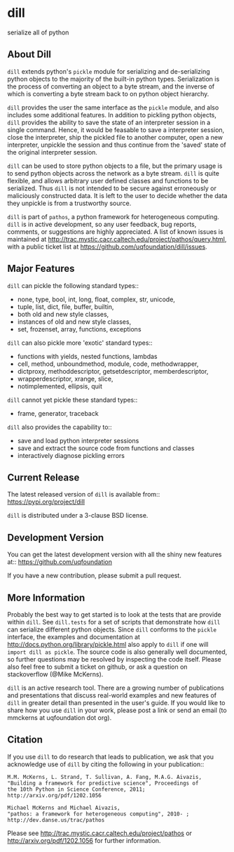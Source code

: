 dill
====
serialize all of python

About Dill
----------
`dill` extends python's `pickle` module for serializing and de-serializing
python objects to the majority of the built-in python types. Serialization
is the process of converting an object to a byte stream, and the inverse
of which is converting a byte stream back to on python object hierarchy.

`dill` provides the user the same interface as the `pickle` module, and
also includes some additional features. In addition to pickling python
objects, `dill` provides the ability to save the state of an interpreter
session in a single command.  Hence, it would be feasable to save a
interpreter session, close the interpreter, ship the pickled file to
another computer, open a new interpreter, unpickle the session and
thus continue from the 'saved' state of the original interpreter
session.

`dill` can be used to store python objects to a file, but the primary
usage is to send python objects across the network as a byte stream.
`dill` is quite flexible, and allows arbitrary user defined classes
and functions to be serialized.  Thus `dill` is not intended to be
secure against erroneously or maliciously constructed data. It is
left to the user to decide whether the data they unpickle is from
a trustworthy source.

`dill` is part of `pathos`, a python framework for heterogeneous computing.
`dill` is in active development, so any user feedback, bug reports, comments,
or suggestions are highly appreciated.  A list of known issues is maintained
at http://trac.mystic.cacr.caltech.edu/project/pathos/query.html, with a public
ticket list at https://github.com/uqfoundation/dill/issues.


Major Features
--------------
`dill` can pickle the following standard types::

* none, type, bool, int, long, float, complex, str, unicode,
* tuple, list, dict, file, buffer, builtin,
* both old and new style classes,
* instances of old and new style classes,
* set, frozenset, array, functions, exceptions

`dill` can also pickle more 'exotic' standard types::

* functions with yields, nested functions, lambdas
* cell, method, unboundmethod, module, code, methodwrapper,
* dictproxy, methoddescriptor, getsetdescriptor, memberdescriptor,
* wrapperdescriptor, xrange, slice,
* notimplemented, ellipsis, quit

`dill` cannot yet pickle these standard types::

* frame, generator, traceback

`dill` also provides the capability to::

* save and load python interpreter sessions
* save and extract the source code from functions and classes
* interactively diagnose pickling errors


Current Release
---------------
The latest released version of `dill` is available from::
    https://pypi.org/project/dill

`dill` is distributed under a 3-clause BSD license.


Development Version
-------------------
You can get the latest development version with all the shiny new features at::
    https://github.com/uqfoundation

If you have a new contribution, please submit a pull request.


More Information
----------------
Probably the best way to get started is to look at the tests that are
provide within `dill`. See `dill.tests` for a set of scripts that demonstrate
how `dill` can serialize different python objects.  Since `dill` conforms
to the `pickle` interface, the examples and documentation at
http://docs.python.org/library/pickle.html also apply to `dill` if one will
`import dill as pickle`. The source code is also generally well documented,
so further questions may be resolved by inspecting the code itself. Please
also feel free to submit a ticket on github, or ask a question on
stackoverflow (@Mike McKerns).

`dill` is an active research tool. There are a growing number of publications
and presentations that discuss real-world examples and new features of `dill`
in greater detail than presented in the user's guide.  If you would like to
share how you use `dill` in your work, please post a link or send an email
(to mmckerns at uqfoundation dot org).


Citation
--------
If you use `dill` to do research that leads to publication, we ask that you
acknowledge use of `dill` by citing the following in your publication::

    M.M. McKerns, L. Strand, T. Sullivan, A. Fang, M.A.G. Aivazis,
    "Building a framework for predictive science", Proceedings of
    the 10th Python in Science Conference, 2011;
    http://arxiv.org/pdf/1202.1056

    Michael McKerns and Michael Aivazis,
    "pathos: a framework for heterogeneous computing", 2010- ;
    http://dev.danse.us/trac/pathos

Please see http://trac.mystic.cacr.caltech.edu/project/pathos or
http://arxiv.org/pdf/1202.1056 for further information.

